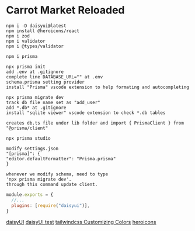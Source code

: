 # Carrot Market Reloaded

```terminal
npm i -D daisyui@latest
npm install @heroicons/react
npm i zod
npm i validator
npm i @types/validator

npm i prisma
```

```prisma setting
npx prisma init
add .env at .gitignore
complete line DATABASE_URL="" at .env
schema.prisma setting provider
install "Prisma" vscode extension to help formating and autocompleting

npx prisma migrate dev
track db file name set as "add_user"
add *.db* at .gitignore
install "sqlite viewer" vscode extension to check *.db tables

creates db.ts file under lib folder and import { PrismaClient } from "@prisma/client"

npx prisma studio

modify settings.json
"[prisma]": {
"editor.defaultFormatter": "Prisma.prisma"
}

whenever we modify schema, need to type
'npx prisma migrate dev'. 
through this command update client. 
```

```tailwind.config.js
module.exports = {
  //...
  plugins: [require("daisyui")],
}
```

[daisyUI](https://daisyui.com/docs/install/)
[daisyUI test](https://stackblitz.com/edit/daisyui-nextjs?file=tailwind.config.js)
[tailwindcss Customizing Colors](https://tailwindcss.com/docs/customizing-colors)
[heroicons](https://github.com/tailwindlabs/heroicons)
